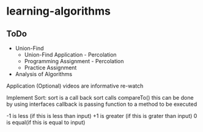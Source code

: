 # learning-algorithms
 
## ToDo
* Union-Find
  * Union-Find Application - Percolation
  * Programming Assignment - Percolation
  * Practice Assignment
* Analysis of Algorithms


Application (Optional) videos are informative re-watch

Implement Sort:
sort is a call back
sort calls compareTo()
this can be done by using interfaces
callback is passing function to a method to be executed

-1 is less (if this is less than input)
+1 is greater (if this is grater than input)
0 is equal(if this is equal to input)
